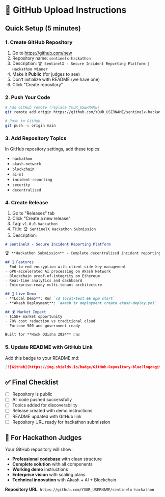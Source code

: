 # 🚀 GitHub Upload Instructions

## Quick Setup (5 minutes)

### 1. Create GitHub Repository
1. Go to https://github.com/new
2. Repository name: `sentinelx-hackathon`
3. Description: `🏆 SentinelX - Secure Incident Reporting Platform | Hackathon Winner`
4. Make it **Public** (for judges to see)
5. Don't initialize with README (we have one)
6. Click "Create repository"

### 2. Push Your Code
```bash
# Add GitHub remote (replace YOUR_USERNAME)
git remote add origin https://github.com/YOUR_USERNAME/sentinelx-hackathon.git

# Push to GitHub
git push -u origin main
```

### 3. Add Repository Topics
In GitHub repository settings, add these topics:
- `hackathon`
- `akash-network`
- `blockchain`
- `ai-ml`
- `incident-reporting`
- `security`
- `decentralized`

### 4. Create Release
1. Go to "Releases" tab
2. Click "Create a new release"
3. Tag: `v1.0.0-hackathon`
4. Title: `🏆 SentinelX Hackathon Submission`
5. Description:
```markdown
# SentinelX - Secure Incident Reporting Platform

🏆 **Hackathon Submission** - Complete decentralized incident reporting solution

## 🚀 Features
- End-to-end encryption with client-side key management
- GPU-accelerated AI processing on Akash Network
- Blockchain proof-of-integrity on Ethereum
- Real-time analytics and dashboard
- Enterprise-ready multi-tenant architecture

## 🎯 Live Demo
- **Local Demo**: Run `cd local-test && npm start`
- **Akash Deployment**: `akash tx deployment create akash-deploy.yml`

## 💰 Market Impact
- $15B+ market opportunity
- 70% cost reduction vs traditional cloud
- Fortune 500 and government ready

Built for **Hack Odisha 2024** 🇮🇳
```

### 5. Update README with GitHub Link
Add this badge to your README.md:
```markdown
[![GitHub](https://img.shields.io/badge/GitHub-Repository-blue?logo=github)](https://github.com/YOUR_USERNAME/sentinelx-hackathon)
```

## ✅ Final Checklist
- [ ] Repository is public
- [ ] All code pushed successfully
- [ ] Topics added for discoverability
- [ ] Release created with demo instructions
- [ ] README updated with GitHub link
- [ ] Repository URL ready for hackathon submission

## 🎯 For Hackathon Judges
Your GitHub repository will show:
- **Professional codebase** with clean structure
- **Complete solution** with all components
- **Working demo** instructions
- **Enterprise vision** with scaling plans
- **Technical innovation** with Akash + AI + Blockchain

**Repository URL**: `https://github.com/YOUR_USERNAME/sentinelx-hackathon`